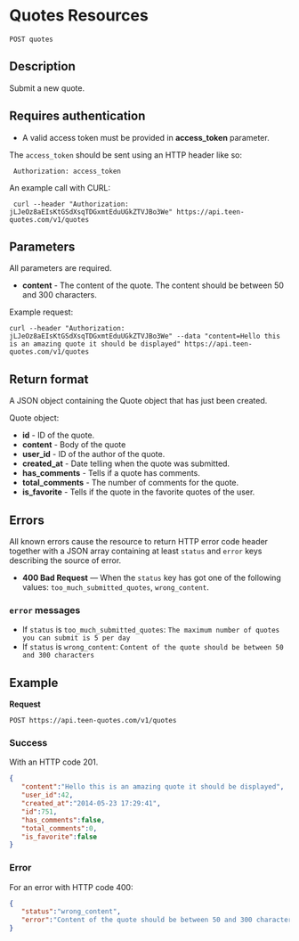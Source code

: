 # Quotes Resources

    POST quotes

## Description
Submit a new quote.

## Requires authentication
* A valid access token must be provided in **access_token** parameter.

The `access_token` should be sent using an HTTP header like so:

     Authorization: access_token

An example call with CURL:

     curl --header "Authorization: jLJeOz8aEIsKtGSdXsqTDGxmtEduUGkZTVJBo3We" https://api.teen-quotes.com/v1/quotes

## Parameters
All parameters are required.

- **content** - The content of the quote. The content should be between 50 and 300 characters.

Example request:

    curl --header "Authorization: jLJeOz8aEIsKtGSdXsqTDGxmtEduUGkZTVJBo3We" --data "content=Hello this is an amazing quote it should be displayed" https://api.teen-quotes.com/v1/quotes

## Return format
A JSON object containing the Quote object that has just been created.

Quote object:

- **id** - ID of the quote.
- **content** - Body of the quote
- **user_id** - ID of the author of the quote.
- **created_at** - Date telling when the quote was submitted.
- **has_comments** - Tells if a quote has comments.
- **total_comments** - The number of comments for the quote.
- **is_favorite** - Tells if the quote in the favorite quotes of the user.

## Errors
All known errors cause the resource to return HTTP error code header together with a JSON array containing at least `status` and `error` keys describing the source of error.

- **400 Bad Request** — When the `status` key has got one of the following values: `too_much_submitted_quotes`, `wrong_content`.

### `error` messages
- If `status` is `too_much_submitted_quotes`: `The maximum number of quotes you can submit is 5 per day`
- If `status` is `wrong_content`: `Content of the quote should be between 50 and 300 characters`

## Example
**Request**

    POST https://api.teen-quotes.com/v1/quotes

### Success
With an HTTP code 201.
``` json
{
   "content":"Hello this is an amazing quote it should be displayed",
   "user_id":42,
   "created_at":"2014-05-23 17:29:41",
   "id":751,
   "has_comments":false,
   "total_comments":0,
   "is_favorite":false
}
```

### Error
For an error with HTTP code 400:
``` json
{
   "status":"wrong_content",
   "error":"Content of the quote should be between 50 and 300 characters"
}
```